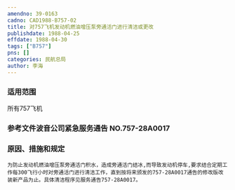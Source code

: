 ```yaml
---
amendno: 39-0163  
cadno: CAD1988-B757-02  
title: 对757飞机发动机燃油增压泵旁通活门进行清洁或更改  
publishdate: 1988-04-25  
effdate: 1988-04-30  
tags: ["B757"]  
pns: []  
categories: 民航总局  
author: 李海  
---
```

  
### 适用范围  
所有757飞机  
  
<!--more-->  
### 参考文件波音公司紧急服务通告 NO.757-28A0017  
  
### 原因、措施和规定  
    为防止发动机燃油增压泵旁通活门积水，造成旁通活门结冰,而导致发动机停车,要求结合定期工作每300飞行小时对旁通活门进行清洁工作，直到按将来颁发的757-28A0017通告的修改版改装新产品为止。具体清洁程序见服务通告757-28A0017。  
